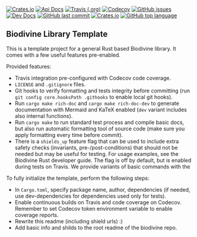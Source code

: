 [![Crates.io](https://img.shields.io/crates/v/<repository>?style=flat-square)](https://crates.io/crates/<repository>)
[![Api Docs](https://img.shields.io/badge/docs-api-yellowgreen?style=flat-square)](https://docs.rs/<repository>/<version>/)
[![Travis (.org)](https://img.shields.io/travis/sybila/<repository>?style=flat-square)](https://travis-ci.org/sybila/<repository>)
[![Codecov](https://img.shields.io/codecov/c/github/sybila/<repository>?style=flat-square)](https://codecov.io/gh/sybila/<repository>)
[![GitHub issues](https://img.shields.io/github/issues/sybila/<repository>?style=flat-square)](https://github.com/sybila/<repository>/issues)
[![Dev Docs](https://img.shields.io/badge/docs-dev-orange?style=flat-square)](https://biodivine.fi.muni.cz/docs/<repository>/v<version>/)
[![GitHub last commit](https://img.shields.io/github/last-commit/sybila/<repository>?style=flat-square)](https://github.com/sybila/<repository>/commits/master)
[![Crates.io](https://img.shields.io/crates/l/<repository>?style=flat-square)](https://github.com/sybila/<repository>/blob/master/LICENSE)
[![GitHub top language](https://img.shields.io/github/languages/top/sybila/<repository>?style=flat-square)](https://github.com/sybila/<repository>)

## Biodivine Library Template

This is a template project for a general Rust based Biodivine library. It comes with a few useful features pre-enabled. 

Provided features:
 - Travis integration pre-configured with Codecov code coverage.
 - `LICENSE` and `.gitignore` files.
 - Git hooks to verify formatting and tests integrity before committing (run `git config core.hooksPath .githooks` to enable local git hooks).
 - Run `cargo make rich-doc` and `cargo make rich-doc-dev` to generate documentation with Mermaid and KaTeX enabled (`dev` variant includes also internal functions).
 - Run `cargo make` to run standard test process and compile basic docs, but also run automatic formatting tool of source code (make sure you apply formatting every time before commit).
 - There is a `shields_up` feature flag that can be used to include extra safety checks (invariants, pre-/post-conditions) that should not be needed but may be useful for testing. For usage examples, see the Biodivine Rust developer guide. The flag is off by default, but is enabled during tests on Travis. We provide variants of basic commands with the 
 
To fully initialize the template, perform the following steps:

 - In `Cargo.toml`, specify package name, author, dependencies (if needed, use dev-dependencies for dependencies used only for tests).
 - Enable continuous builds on Travis and code coverage on Codecov. Remember to set Codecov token environment variable to enable coverage reports.
 - Rewrite this readme (including shield urls) :) 
 - Add basic info and shilds to the root readme of the biodivine repo.
